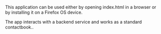 This application can be used either by opening index.html in a browser or by installing it on a Firefox OS device.

The app interacts with a backend service and works as a standard contactbook..